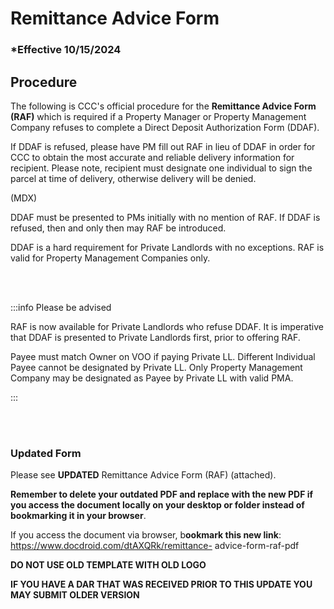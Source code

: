 # Remittance Advice Form

### \*Effective 10/15/2024

## Procedure

The following is CCC's official procedure for the **Remittance Advice Form (RAF)** which is required if a Property
Manager or Property Management Company refuses to complete a Direct Deposit Authorization Form (DDAF).

If DDAF is refused, please have PM fill out RAF in lieu of DDAF in order for CCC to obtain the most accurate and
reliable delivery information for recipient. Please note, recipient must designate one individual to sign the parcel at
time of delivery, otherwise delivery will be denied.

(MDX)

DDAF must be presented to PMs initially with no mention of RAF. If DDAF is refused, then and only then may RAF
be introduced.

DDAF is a hard requirement for Private Landlords with no exceptions. RAF is valid for Property Management
Companies only.

<br></br>

:::info Please be advised

RAF is now available for Private Landlords who refuse DDAF. It is imperative that DDAF is presented to Private
Landlords first, prior to offering RAF.

Payee must match Owner on VOO if paying Private LL. Different Individual Payee cannot be designated by Private
LL. Only Property Management Company may be designated as Payee by Private LL with valid PMA.

:::

<br></br>

### Updated Form

Please see **UPDATED** Remittance Advice Form (RAF) (attached).

**Remember to delete your outdated PDF and replace with the new PDF if you access the document locally on your
desktop or folder instead of bookmarking it in your browser**.

If you access the document via browser, b**ookmark this new link**: https://www.docdroid.com/dtAXQRk/remittance-
advice-form-raf-pdf

**DO NOT USE OLD TEMPLATE WITH OLD LOGO**

**IF YOU HAVE A DAR THAT WAS RECEIVED PRIOR TO THIS UPDATE YOU MAY SUBMIT OLDER VERSION**
